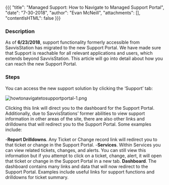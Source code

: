 {{{
  "title": "Managed Support: How to Navigate to Managed Support Portal",
  "date": "7-30-2018",
  "author": "Evan McNeill",
  "attachments": [],
  "contentIsHTML": false
}}}

### Description

As of **6/23/2018**, support functionality formerly accessible from SavvisStation has migrated to the new Support Portal.  We have made sure that Support is reachable for all relevant applications and users, which extends beyond SavvisStation.  This article will go into detail about how you can reach the new Support Portal.

### Steps

You can access the new support solution by clicking the ‘Support’ tab:

![howtonavigatetosupportportal-1.png](../../../managedsupport/howtonavigatetosupportportal-1.png)

Clicking this link will direct you to the dashboard for the Support Portal.  Additionally, due to SavvisStations’ former abilities to view support information in other areas of the site, there are also other links and drilldowns that will redirect you to the Support Portal.  Some examples include:

-**Report Drilldowns**.  Any Ticket or Change record link will redirect you to that ticket or change in the Support Portal.
-**Services**.  Within Services you can view related tickets, changes, and alerts.  You can still view this information but if you attempt to click on a ticket, change, alert, it will open that ticket or change in the Support Portal in a new tab.
**Dashboard**.  The dashboard contains many links and data that will now redirect to the Support Portal.  Examples include useful links for support functions and drilldowns for ticket summary.
